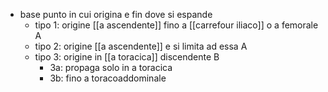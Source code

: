- base punto in cui origina e fin dove si espande
	- tipo 1: origine [[a ascendente]] fino a [[carrefour iliaco]] o a femorale A
	- tipo 2: origine [[a ascendente]] e si limita ad essa A
	- tipo 3: origine in [[a toracica]] discendente B
		- 3a: propaga solo in a toracica
		- 3b: fino a toracoaddominale